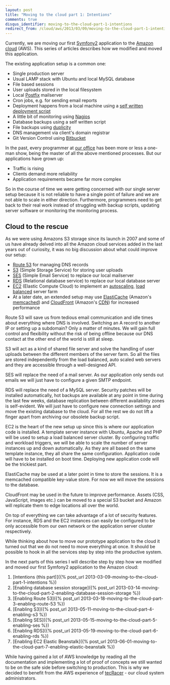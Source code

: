 ```yaml
---
layout: post
title: "Moving to the cloud part 1: Intentions"
comments: true
disqus_identifier: moving-to-the-cloud-part-1-intentions
redirect_from: /cloud/aws/2013/03/09/moving-to-the-cloud-part-1-intentions/
---
```


Currently, we are moving our first [Symfony2](http://symfony.com/) application to the [Amazon cloud](http://aws.amazon.com/) (AWS). This series of articles describes how we modified and moved this application.

The existing application setup is a common one:

* Single production server
* Usual LAMP stack with Ubuntu and local MySQL database
* File based sessions
* User uploads stored in the local filesystem
* Local [Postfix](http://www.postfix.org/) mailserver
* Cron jobs, e.g. for sending email reports
* Deployment happens from a local machine using a [self written deployment script](https://github.com/bicpi/deployer)
* A little bit of monitoring using [Nagios](http://www.nagios.org)
* Database backups using a self written script
* File backups using [duplicity](http://duplicity.nongnu.org)
* DNS management via client's domain registrar
* Git Version Control using [Bitbucket](https://bitbucket.org)

In the past, every programmer at [our office](http://www.onemedia.de) has been more or less a one-man show, being the master of all the above mentioned processes. But our applications have grown up:

* Traffic is rising
* Clients demand more reliability
* Application requirements became far more complex

So in the course of time we were getting concerned with our single server setup because it is not reliable to have a single point of failure and we are not able to scale in either direction. Furthermore, programmers need to get back to their real work instead of struggling with backup scripts, updating server software or monitoring the monitoring process.

## Cloud to the rescue

As we were using Amazons S3 storage since its launch in 2007 and some of us have already delved into all the Amazon cloud services added in the last years out of curiosity, it was no big discussion about what could improve our setup:

* [Route 53](http://aws.amazon.com/route53/) for managing DNS records
* [S3](http://aws.amazon.com/s3/) (Simple Storage Service) for storing user uploads
* [SES](http://aws.amazon.com/ses/) (Simple Email Service) to replace our local mailserver
* [RDS](http://aws.amazon.com/rds/) (Relational database service) to replace our local database server
* [EC2](http://aws.amazon.com/ec2/) (Elastic Compute Cloud) to implement an [autoscaling](http://aws.amazon.com/autoscaling/), [load balanced](http://aws.amazon.com/elasticloadbalancing/) server farm
* At a later date, an extended setup may use [ElastiCache](http://aws.amazon.com/elasticache/) (Amazon's [memcached](http://en.wikipedia.org/wiki/Memcached)) and [CloudFront](http://aws.amazon.com/cloudfront/) (Amazon's [CDN](http://en.wikipedia.org/wiki/Content_delivery_network)) for increased performance

Route 53 will save us from tedious email communication and idle times about everything where DNS is involved. Switching an A record to another IP or setting up a subdomain? Only a matter of minutes. We will gain full control and flexibility without the risk of being offline because our DNS contact at the other end of the world is still at sleep.

S3 will act as a kind of shared file server and solve the handling of user uploads between the different members of the server farm. So all the files are stored independently from the load balanced, auto scaled web servers and they are accessible through a well-designed API.

SES will replace the need of a mail server. As our application only sends out emails we will just have to configure a given SMTP endpoint.

RDS will replace the need of a MySQL server. Security patches will be installed automatically, hot backups are available at any point in time during the last few weeks, database replication between different availability zones is self-evident. We will just have to configure new connection settings and move the existing database to the cloud. For all the rest we do not lift a finger apart from archiving our obsolete backup script.

EC2 is the heart of the new setup up since this is where our application code is installed. A template server instance with Ubuntu, Apache and PHP will be used to setup a load balanced server cluster. By configuring traffic and workload triggers, we will be able to scale the number of server instances up and down automatically. As they are all based on the same template instance, they all share the same configuration. Application code will have to be installed on boot time. Deploying new application code will be the trickiest part.

ElastiCache may be used at a later point in time to store the sessions. It is a memcached compatible key-value store. For now we will move the sessions to the database.

CloudFront may be used in the future to improve performance. Assets (CSS, JavaScript, images etc.) can be moved to a special S3 bucket and Amazon will replicate them to edge locations all over the world.

On top of everything we can take advantage of a lot of security features. For instance, RDS and the EC2 instances can easily be configured to be only accessible from our own network or the application server cluster respectively.

While thinking about how to move our prototype application to the cloud it turned out that we do not need to move everything at once. It should be possible to hook in all the services step by step into the productive system.

In the next parts of this series I will describe step by step how we modified and moved our first Symfony2 application to the Amazon cloud:

1. [Intentions (this part)]({% post_url 2013-03-09-moving-to-the-cloud-part-1-intentions %})
2. [Enabling database session storage]({% post_url 2013-03-14-moving-to-the-cloud-part-2-enabling-database-session-storage %})
3. [Enabling Route 53]({% post_url 2013-03-18-moving-to-the-cloud-part-3-enabling-route-53 %})
4. [Enabling S3]({% post_url 2013-05-11-moving-to-the-cloud-part-4-enabling-s3 %})
5. [Enabling SES]({% post_url 2013-05-15-moving-to-the-cloud-part-5-enabling-ses %})
6. [Enabling RDS]({% post_url 2013-05-19-moving-to-the-cloud-part-6-enabling-rds %})
7. [Enabling EC2 Elastic Beanstalk]({% post_url 2013-06-01-moving-to-the-cloud-part-7-enabling-elastic-beanstalk %})

While having gained a lot of AWS knowledge by reading all the documentation and implementing a lot of proof of concepts we still wanted to be on the safe side before switching to production. This is why we decided to benefit from the AWS experience of [tecRacer](http://www.tecracer.de/) - our cloud system administrators.
